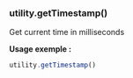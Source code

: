 ### utility.getTimestamp()

Get current time in milliseconds 

**Usage exemple :**
```js
utility.getTimestamp()
```